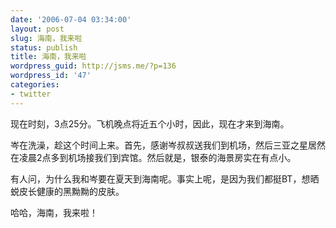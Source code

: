 ```yaml
---
date: '2006-07-04 03:34:00'
layout: post
slug: 海南，我来啦
status: publish
title: 海南，我来啦
wordpress_guid: http://jsms.me/?p=136
wordpress_id: '47'
categories:
- twitter
---
```


现在时刻，3点25分。飞机晚点将近五个小时，因此，现在才来到海南。


岑在洗澡，趁这个时间上来。首先，感谢岑叔叔送我们到机场，然后三亚之星居然在凌晨2点多到机场接我们到宾馆。然后就是，银泰的海景房实在有点小。


有人问，为什么我和岑要在夏天到海南呢。事实上呢，是因为我们都挺BT，想晒蜕皮长健康的黑黝黝的皮肤。


哈哈，海南，我来啦！
